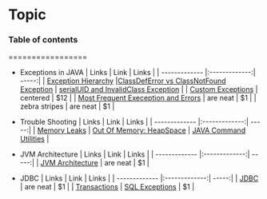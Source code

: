 # Topic
### Table of contents
=================
<!--ts-->
* Exceptions in JAVA 
  | Links         | Link          | Links |
  | ------------- |:-------------:| -----:|
  | [Exception Hierarchy](https://rollbar.com/blog/java-exceptions-hierarchy-explained/) |[ClassDefError vs ClassNotFound Exception](https://www.javamadesoeasy.com/2015/12/what-is-difference-between.html)  | [serialUID and InvalidClass Exception](https://www.baeldung.com/java-serial-version-uid) |
  | [Custom Exceptions](https://www.javaguides.net/2018/06/guide-to-create-custom-exceptions.html)  | centered      |   $12 |
  | [Most Frequent Exeception and Errors](https://www.javamadesoeasy.com/2016/07/most-common-and-frequently-occurring.html) | are neat      |    $1 |
  | zebra stripes | are neat      |    $1 |


* Trouble Shooting
  | Links         | Link          | Links |
  | ------------- |:-------------:| -----:|
  | [Memory Leaks](https://www.javamadesoeasy.com/2016/11/how-to-use-jhat-to-analyze-heat-dump.html) | [Out Of Memory: HeapSpace](https://www.javamadesoeasy.com/2017/02/exception-in-thread-javalangoutofmemory.html#2)
|   [JAVA Command Utilities](https://www.educative.io/courses/java-interview-handbook/RM1KpADwZwY) |


* JVM Architecture
  | Links         | Link          | Links |
  | ------------- |:-------------:| -----:|
  | [JVM Architecture](https://dzone.com/articles/jvm-architecture-explained) | are neat      |    $1 |



* JDBC
  | Links         | Link          | Links |
  | ------------- |:-------------:| -----:|
  | [JDBC](https://github.com/RameshMF/JDBC-Tutorial) | are neat      |    $1 |
  | [Transactions](https://www.javaguides.net/2018/10/jdbc-transactions-with-example.html) | [SQL Exceptions](https://www.javaguides.net/2018/10/jdbc-handling-sqlexceptions.html)      |    $1 |

<!--te-->



